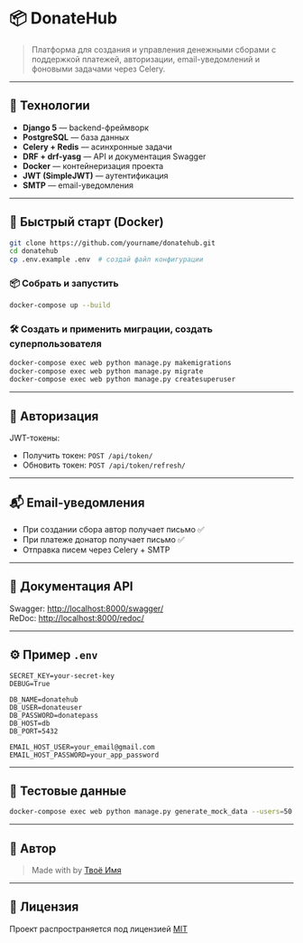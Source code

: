 # 📦 DonateHub

> Платформа для создания и управления денежными сборами с поддержкой платежей, авторизации, email-уведомлений и фоновыми задачами через Celery.

---

## 🚀 Технологии

- **Django 5** — backend-фреймворк
- **PostgreSQL** — база данных
- **Celery + Redis** — асинхронные задачи
- **DRF + drf-yasg** — API и документация Swagger
- **Docker** — контейнеризация проекта
- **JWT (SimpleJWT)** — аутентификация
- **SMTP** — email-уведомления

---

## 🐳 Быстрый старт (Docker)

```bash
git clone https://github.com/yourname/donatehub.git
cd donatehub
cp .env.example .env  # создай файл конфигурации
```

### 📦 Собрать и запустить
```bash
docker-compose up --build
```

### 🛠 Создать и применить миграции, создать суперпользователя
```bash
docker-compose exec web python manage.py makemigrations
docker-compose exec web python manage.py migrate
docker-compose exec web python manage.py createsuperuser
```

---

## 🔑 Авторизация

JWT-токены:
- Получить токен: `POST /api/token/`
- Обновить токен: `POST /api/token/refresh/`

---

## 📬 Email-уведомления

- При создании сбора автор получает письмо ✅
- При платеже донатор получает письмо ✅
- Отправка писем через Celery + SMTP

---

## 📘 Документация API

Swagger: [http://localhost:8000/swagger/](http://localhost:8000/swagger/)  
ReDoc: [http://localhost:8000/redoc/](http://localhost:8000/redoc/)

---

## ⚙️ Пример `.env`

```dotenv
SECRET_KEY=your-secret-key
DEBUG=True

DB_NAME=donatehub
DB_USER=donateuser
DB_PASSWORD=donatepass
DB_HOST=db
DB_PORT=5432

EMAIL_HOST_USER=your_email@gmail.com
EMAIL_HOST_PASSWORD=your_app_password
```

---

## 🧪 Тестовые данные

```bash
docker-compose exec web python manage.py generate_mock_data --users=50 --collects=100 --payments=300
```

---

## 👤 Автор

> Made with by [Твоё Имя](https://github.com/AhmedZulkarnaev)

---

## 🪪 Лицензия

Проект распространяется под лицензией [MIT](LICENSE)
